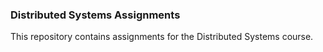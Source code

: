 ### Distributed Systems Assignments
This repository contains assignments for the Distributed Systems course.
